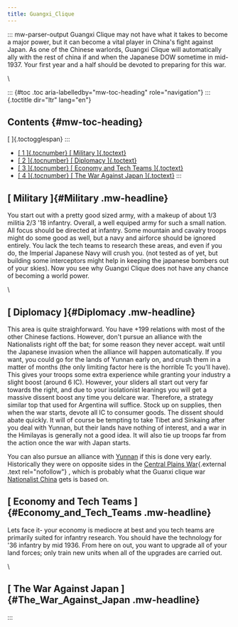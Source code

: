 ```yaml
---
title: Guangxi_Clique
---
```

::: mw-parser-output
Guangxi Clique may not have what it takes to become a major power, but
it can become a vital player in China\'s fight against Japan. As one of
the Chinese warlords, Guangxi Clique will automatically ally with the
rest of china if and when the Japanese DOW sometime in mid-1937. Your
first year and a half should be devoted to preparing for this war.

\

::: {#toc .toc aria-labelledby="mw-toc-heading" role="navigation"}
::: {.toctitle dir="ltr" lang="en"}
## Contents {#mw-toc-heading}

[ ]{.toctogglespan}
:::

-   [[ 1 ]{.tocnumber} [ Military ]{.toctext}](#Military)
-   [[ 2 ]{.tocnumber} [ Diplomacy ]{.toctext}](#Diplomacy)
-   [[ 3 ]{.tocnumber} [ Economy and Tech Teams
    ]{.toctext}](#Economy_and_Tech_Teams)
-   [[ 4 ]{.tocnumber} [ The War Against Japan
    ]{.toctext}](#The_War_Against_Japan)
:::

## [ Military ]{#Military .mw-headline}

You start out with a pretty good sized army, with a makeup of about 1/3
militia 2/3 \'18 infantry. Overall, a well equiped army for such a small
nation. All focus should be directed at infantry. Some mountain and
cavalry troops might do some good as well, but a navy and airforce
should be ignored entirely. You lack the tech teams to research these
areas, and even if you do, the Imperial Japanese Navy will crush you.
(not tested as of yet, but building some interceptors might help in
keeping the japanese bombers out of your skies). Now you see why Guangxi
Clique does not have any chance of becoming a world power.

\

## [ Diplomacy ]{#Diplomacy .mw-headline}

This area is quite straighforward. You have +199 relations with most of
the other Chinese factions. However, don\'t pursue an alliance with the
Nationalists right off the bat; for some reason they never accept. wait
until the Japanese invasion when the alliance will happen automatically.
If you want, you could go for the lands of Yunnan early on, and crush
them in a matter of months (the only limiting factor here is the
horrible Tc you\'ll have). This gives your troops some extra experience
while granting your industry a slight boost (around 6 IC). However, your
sliders all start out very far towards the right, and due to your
isolationist leanings you will get a massive dissent boost any time you
delcare war. Therefore, a strategy similar top that used for Argentina
will suffice. Stock up on supplies, then when the war starts, devote all
IC to consumer goods. The dissent should abate quickly. It will of
course be tempting to take Tibet and Sinkaing after you deal with
Yunnan, but their lands have nothing of interest, and a war in the
Himilayas is generally not a good idea. It will also tie up troops far
from the action once the war with Japan starts.

You can also pursue an alliance with [Yunnan](/wiki/Yunnan "Yunnan") if
this is done very early. Historically they were on opposite sides in the
[Central Plains
War](https://en.wikipedia.org/wiki/Central_Plains_War){.external .text
rel="nofollow"} , which is probably what the Guanxi clique war
[Nationalist China](/wiki/Nationalist_China "Nationalist China") gets is
based on.

## [ Economy and Tech Teams ]{#Economy_and_Tech_Teams .mw-headline}

Lets face it- your economy is mediocre at best and you tech teams are
primarily suited for infantry research. You should have the technology
for \'36 infantry by mid 1936. From here on out, you want to upgrade all
of your land forces; only train new units when all of the upgrades are
carried out.

\

## [ The War Against Japan ]{#The_War_Against_Japan .mw-headline}
:::
